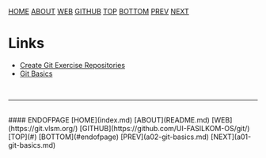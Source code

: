 ---
---

[HOME](index.md)
[ABOUT](README.md)
[WEB](https://git.vlsm.org/)
[GITHUB](https://github.com/UI-FASILKOM-OS/git/)
[TOP](#)
[BOTTOM](#endofpage)
[PREV](a02-git-basics.md)
[NEXT](a01-git-basics.md)

# Links

* [Create Git Exercise Repositories](a01-git-basics.md)
* [Git Basics](a02-git-basics.md)

<br>
<hr>
<br>
#### ENDOFPAGE
[HOME](index.md)
[ABOUT](README.md)
[WEB](https://git.vlsm.org/)
[GITHUB](https://github.com/UI-FASILKOM-OS/git/)
[TOP](#)
[BOTTOM](#endofpage)
[PREV](a02-git-basics.md)
[NEXT](a01-git-basics.md)
<br>

